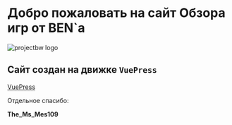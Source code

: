 # Добро пожаловать на сайт Обзора игр от BEN`a

<!-- you don't need to prepend `/bar/` to `/images/hero.png` manually -->
![projectbw logo](https://games.streamsbyben.ru/images/hero.png)


## Сайт создан на движке `VuePress`
[VuePress](https://vuepress.vuejs.org/)


Отдельное спасибо:

**The_Ms_Mes109**


